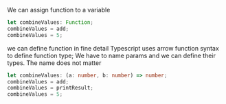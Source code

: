 We can assign function to a variable

```typescript
let combineValues: Function;
combineValues = add;
combineValues = 5;
```

we can define function in fine detail
Typescript uses arrow function syntax to define function type;
We have to name params and we can define their types. The name does not matter

```typescript
let combineValues: (a: number, b: number) => number;
combineValues = add;
combineValues = printResult;
combineValues = 5;
```

